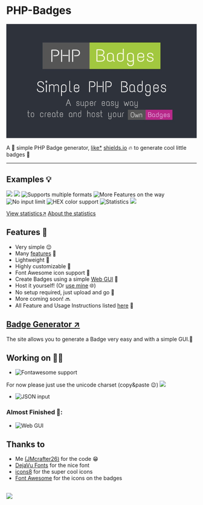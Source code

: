 # PHP-Badges
<img alt="Banner" src=".github/banner.jpg">

A 🔧 simple PHP Badge generator, [like*](https://github.com/JMcrafter26/php-badges/blob/main/.github/optical-difference.PNG?raw=true) <a href="https://shields.io" target="_blank">shields.io</a> 🔥 to generate cool little badges 🌟

<hr>

## Examples 💡
<div style="display: inline-block;">
<img src="https://api.jm26.net/badge/?g&label=PHP&message=Badges&format=png&resizeoutput=false" height="20px">
<img src="https://api.jm26.net/badge/?g&label=Own&message=Badges&color=C60B8A&format=png&resizeoutput=false" height="20px">
<img src="https://api.jm26.net/badge/?format=jpg&label=Supports&message=multiple%20formats&color=orange&resizeoutput=false" height="20px" alt="Supports multiple formats">
<img src="https://api.jm26.net/badge/?label=More%20cool%20features&message=on%20the%20way!&color=violet&resizeoutput=false" height="20px" alt="More Features on the way">
<img src="https://api.jm26.net/badge/?label=No%20input&message=LIMIT!LIMIT!LIMIT!LIMIT!LIMIT!LIMIT!LIMIT!LIMIT!&color=brightgreen&resizeoutput=false&scale=35" height="20px" alt="No input limit">
<img src="https://api.jm26.net/badge/?label=HEX%20color&message=support&color=0596a3&resizeoutput=false" height="20px" alt="HEX color support">
<img src="https://api.jm26.net/badge/statistics?resizeoutput=false" height="20px" alt="Statistics">
<img src="https://api.jm26.net/badge/beta?g&icon=f09b&format=png&scale=20&resizeoutput=false" height="20px" alt=" ">

</div>

<a href="https://api.jm26.net/badge/statistics?accuratecount=true&resizeoutput=false" target="_blank">View statistics↗</a> [About the statistics ](https://github.com/JMcrafter26/php-badges/blob/main/About%20the%20statistics.md)

## Features 🌟

- Very simple 😌
- Many [features](https://github.com/JMcrafter26/php-badges/wiki/Features-and-Usage) 🤯
- Lightweight 💪
- Highly customizable 🎨
- Font Awesome icon support 🤪
- Create Badges using a simple [Web GUI](https://test.jm26.net/Badge-generator) 📌
- Host it yourself! (Or [use mine](https://github.com/JMcrafter26/php-badges/wiki/Get-started-(without-server)) 🌐)
- No setup required, just upload and go 🚀
- More coming soon! 🔜
- All Feature and Usage Instructions listed [here](https://github.com/JMcrafter26/php-badges/wiki/Features-and-Usage) 📑


## [Badge Generator ↗](https://jmcrafter26.github.io/php-badges/generate)
The site allows you to generate a Badge very easy and with a simple GUI.🧩

## Working on 👨‍💻

- <img src="https://api.jm26.net/badge/?message=%E2%98%BB&label=Fontawesome%20support&color=red&resizeoutput=false" height="20px" alt="Fontawesome support">
For now please just use the unicode charset (copy&paste 😉) <img src="https://api.jm26.net/badge?g&label=Coffee&message=%E2%98%95&color=Yellowgreen&format=png&resizeoutput=false" height="20px">
- <img src="https://api.jm26.net/badge/?label=JSON&message=input&color=yellow&resizeoutput=false" height="20px" alt="JSON input">


### Almost Finished 🙌:

- <img src="https://api.jm26.net/badge/?label=Web&message=GUI&color=blue&resizeoutput=false" height="20px" alt="Web GUI">

## Thanks to
- Me [(JMcrafter26)](https://test.jm26.net/list) for the code 😁
- [DejaVu Fonts](https://dejavu-fonts.github.io/) for the nice font
- [icons8](https://icons8.com) for the super cool icons
- [Font Awesome](https://fontawesome.com) for the icons on the badges

<br/>

<img src="https://test.jm26.net/api/php-badges-views" height="20px" >
